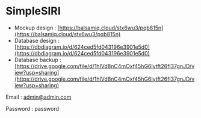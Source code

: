 # SimpleSIRI

-	Mockup design 	  : [https://balsamiq.cloud/stx6wu3/pqb815n](https://balsamiq.cloud/stx6wu3/pqb815n)
-	Database design 	: [https://dbdiagram.io/d/624ced5fd043196e3901e5d0](https://dbdiagram.io/d/624ced5fd043196e3901e5d0)
-	Database backup 	: [https://drive.google.com/file/d/1hIVd8nC4mOxf45hG6Iytft26fI37gnJD/view?usp=sharing](https://drive.google.com/file/d/1hIVd8nC4mOxf45hG6Iytft26fI37gnJD/view?usp=sharing)

Email : admin@admin.com

Password : password
